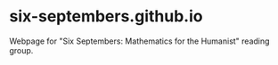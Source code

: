 # six-septembers.github.io
Webpage for "Six Septembers: Mathematics for the Humanist" reading group.
